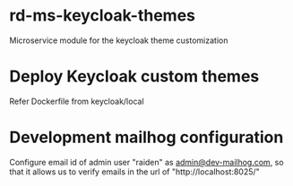 # rd-ms-keycloak-themes
Microservice module for the keycloak theme customization

# Deploy Keycloak custom themes
Refer Dockerfile from keycloak/local

# Development mailhog configuration
Configure email id of admin user "raiden" as admin@dev-mailhog.com, so that it allows us to verify emails
in the url of "http://localhost:8025/"